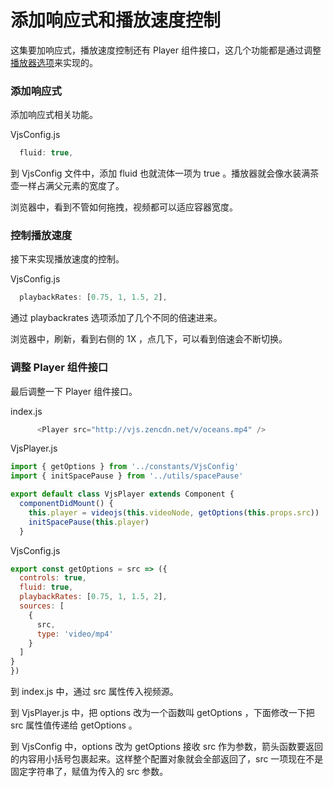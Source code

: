 # 添加响应式和播放速度控制

这集要加响应式，播放速度控制还有 Player 组件接口，这几个功能都是通过调整[播放器选项](https://docs.videojs.com/docs/guides/options.html)来实现的。

### 添加响应式

添加响应式相关功能。


VjsConfig.js

```js
  fluid: true,
```

到 VjsConfig 文件中，添加 fluid 也就流体一项为 true 。播放器就会像水装满茶壶一样占满父元素的宽度了。

浏览器中，看到不管如何拖拽，视频都可以适应容器宽度。

### 控制播放速度

接下来实现播放速度的控制。

VjsConfig.js

```js
  playbackRates: [0.75, 1, 1.5, 2],
```

通过 playbackrates 选项添加了几个不同的倍速进来。

浏览器中，刷新，看到右侧的 1X ，点几下，可以看到倍速会不断切换。

### 调整 Player 组件接口

最后调整一下 Player 组件接口。

index.js

```js
      <Player src="http://vjs.zencdn.net/v/oceans.mp4" />
```

VjsPlayer.js

```js
import { getOptions } from '../constants/VjsConfig'
import { initSpacePause } from '../utils/spacePause'

export default class VjsPlayer extends Component {
  componentDidMount() {
    this.player = videojs(this.videoNode, getOptions(this.props.src))
    initSpacePause(this.player)
  }
```

VjsConfig.js

```js
export const getOptions = src => ({
  controls: true,
  fluid: true,
  playbackRates: [0.75, 1, 1.5, 2],
  sources: [
    {
      src,
      type: 'video/mp4'
    }
  ]
}
})
```

到 index.js 中，通过 src 属性传入视频源。

到 VjsPlayer.js 中，把 options 改为一个函数叫 getOptions ，下面修改一下把 src 属性值传递给 getOptions 。

到 VjsConfig 中，options 改为 getOptions 接收 src 作为参数，箭头函数要返回的内容用小括号包裹起来。这样整个配置对象就会全部返回了，src 一项现在不是固定字符串了，赋值为传入的 src 参数。
